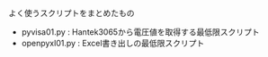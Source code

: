 よく使うスクリプトをまとめたもの

- pyvisa01.py : Hantek3065から電圧値を取得する最低限スクリプト
- openpyxl01.py : Excel書き出しの最低限スクリプト
